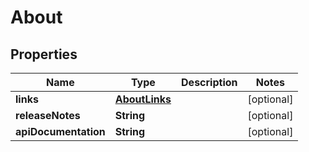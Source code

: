

# About


## Properties

Name | Type | Description | Notes
------------ | ------------- | ------------- | -------------
**links** | [**AboutLinks**](AboutLinks.md) |  |  [optional]
**releaseNotes** | **String** |  |  [optional]
**apiDocumentation** | **String** |  |  [optional]



